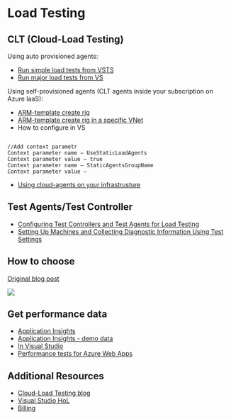 # Load Testing

## CLT (Cloud-Load Testing)

Using auto provisioned agents:
* [Run simple load tests from VSTS](https://almvm.azurewebsites.net/labs/vsts/load/) 
* [Run major load tests from VS](https://www.visualstudio.com/en-us/docs/test/performance-testing/getting-started/getting-started-with-performance-testing) 

Using self-provisioned agents (CLT agents inside your subscription on Azure IaaS):
* [ARM-template create rig](https://github.com/Azure/azure-quickstart-templates/tree/master/101-vsts-cloudloadtest-rig) 
* [ARM-template create rig in a specific VNet](https://github.com/Azure/azure-quickstart-templates/tree/master/201-vsts-cloudloadtest-rig-existing-vnet)
* How to configure in VS
<pre><code>
//Add context parametr
Context parameter name – UseStaticLoadAgents
Context parameter value – true
Context parameter name – StaticAgentsGroupName
Context parameter value – <name of the agent group>
</pre></code>

* [Using cloud-agents on your infrastrusture](https://blogs.msdn.microsoft.com/visualstudioalm/2016/08/22/use-cloud-load-agents-on-your-infrastructure/)

## Test Agents/Test Controller
* [Configuring Test Controllers and Test Agents for Load Testing](http://msdn.microsoft.com/en-us/library/ms243155(v=vs.110).aspx)
* [Setting Up Machines and Collecting Diagnostic Information Using Test Settings](https://msdn.microsoft.com/en-us/library/dd286743(v=vs.120).aspx)


## How to choose

[Original blog post](https://blogs.msdn.microsoft.com/visualstudioalm/2016/08/23/testing-privateintranet-applications-using-cloud-based-load-testing/)

<img src="https://msdnshared.blob.core.windows.net/media/2016/08/clip_image0018.png"/>

## Get performance data
* [Application Insights](https://docs.microsoft.com/en-us/azure/application-insights/app-insights-platforms)
* [Application Insights - demo data](https://analytics.applicationinsights.io/demo)
* [In Visual Studio](https://www.visualstudio.com/en-us/docs/test/performance-testing/getting-started/get-performance-data-for-load-tests) 
* [Performance tests for Azure Web Apps](https://www.visualstudio.com/ru-ru/docs/test/performance-testing/app-service-web-app-performance-test)

## Additional Resources
* [Cloud-Load Testing blog](https://blogs.msdn.microsoft.com/visualstudioalm/p/cltknowledgebase/)
* [Visual Studio HoL](https://almvm.azurewebsites.net/)
* [Billing](https://www.visualstudio.com/ru-ru/docs/setup-admin/team-services/set-up-billing-for-your-account-vs)
